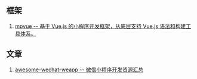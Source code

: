 ## 框架
1. [mpvue -- 基于 Vue.js 的小程序开发框架，从底层支持 Vue.js 语法和构建工具体系。](https://github.com/Meituan-Dianping/mpvue)

## 文章
1. [awesome-wechat-weapp -- 微信小程序开发资源汇总](https://github.com/justjavac/awesome-wechat-weapp)